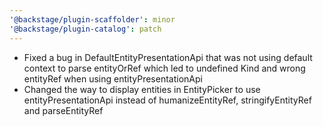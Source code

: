 ```yaml
---
'@backstage/plugin-scaffolder': minor
'@backstage/plugin-catalog': patch
---
```


- Fixed a bug in DefaultEntityPresentationApi that was not using default context to parse entityOrRef which led to undefined Kind and wrong entityRef when using entityPresentationApi
- Changed the way to display entities in EntityPicker to use entityPresentationApi instead of humanizeEntityRef, stringifyEntityRef and parseEntityRef
